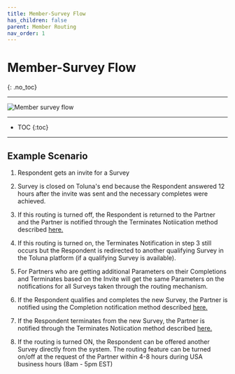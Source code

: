 ```yaml
---
title: Member-Survey Flow 
has_children: false
parent: Member Routing
nav_order: 1
---
```



# Member-Survey Flow
{: .no_toc}

---

![Member survey flow](https://github.com/josh-toluna/tolunaintegratedpaneldocs/blob/master/resources/flows/IP%20Flow%20Diagrams-Member%20Survey%20Flow.png?raw=true)

---

* TOC
{:toc}

---

## Example Scenario

1) Respondent gets an invite for a Survey

2) Survey is closed on Toluna's end because the Respondent answered 12 hours after the invite was sent and the necessary completes were achieved.

3) If this routing is turned off, the Respondent is returned to the Partner and the Partner is notified through the Terminates Notiication method described [here.](/notifications/memberstatus.html#terminates)

4) If this routing is turned on, the Terminates Notification in step 3 still occurs but the Respondent is redirected to another qualifying Survey in the Toluna platform (if a qualifying Survey is available).

5) For Partners who are getting additional Parameters on their Completions and Terminates based on the Invite will get the same Parameters on the notifications for all Surveys taken through the routing mechanism.

6) If the Respondent qualifies and completes the new Survey, the Partner is notified using the Completion notification method described [here.](/notifications/memberstatus.html#completions)

7) If the Respondent terminates from the new Survey, the Partner is notified through the Terminates Notiication method described [here.](/notifications/memberstatus.html#terminates)

8) If the routing is turned ON, the Respondent can be offered another Survey directly from the system. The routing feature can be turned on/off at the request of the Partner within 4-8 hours during USA business hours (8am - 5pm EST)
